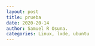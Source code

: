 ```yaml
---
layout: post
title: prueba
date: 2020-20-14
author: Samuel R Osuna.
categories: Linux, lxde, ubuntu
---
```

